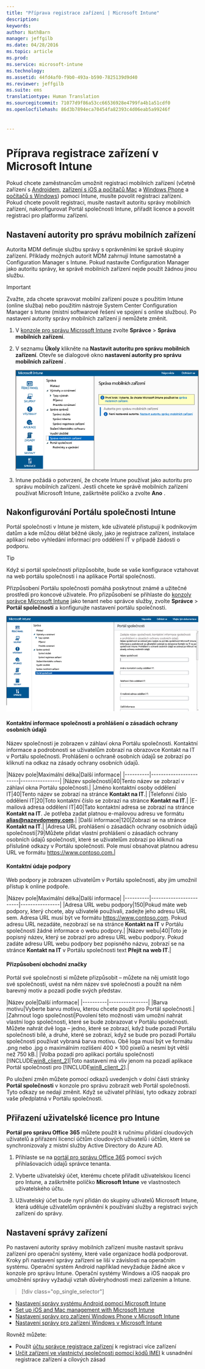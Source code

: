 ```yaml
---
title: "Příprava registrace zařízení | Microsoft Intune"
description: 
keywords: 
author: NathBarn
manager: jeffgilb
ms.date: 04/28/2016
ms.topic: article
ms.prod: 
ms.service: microsoft-intune
ms.technology: 
ms.assetid: 44fd4af0-f9b0-493a-b590-7825139d9d40
ms.reviewer: jeffgilb
ms.suite: ems
translationtype: Human Translation
ms.sourcegitcommit: 71077d9f86a53cc66536928e4799fa4b1a51cdf0
ms.openlocfilehash: 86d3b7894eca70454fa82393c4d06eab5a99246f


---
```


# Příprava registrace zařízení v Microsoft Intune
Pokud chcete zaměstnancům umožnit registraci mobilních zařízení (včetně zařízení s [Androidem](set-up-android-management-with-microsoft-intune.md), [zařízení s iOS a počítačů Mac](set-up-ios-and-mac-management-with-microsoft-intune.md) a [Windows Phone](set-up-windows-phone-management-with-microsoft-intune.md) a [počítačů s Windows](set-up-windows-device-management-with-microsoft-intune.md)) pomocí Intune, musíte povolit registraci zařízení. Pokud chcete povolit registraci, musíte nastavit autoritu správy mobilních zařízení, nakonfigurovat Portál společnosti Intune, přiřadit licence a povolit registraci pro platformu zařízení.

## Nastavení autority pro správu mobilních zařízení
Autorita MDM definuje službu správy s oprávněními ke správě skupiny zařízení. Příklady možných autorit MDM zahrnují Intune samostatně a Configuration Manager s Intune. Pokud nastavíte Configuration Manager jako autoritu správy, ke správě mobilních zařízení nejde použít žádnou jinou službu.

>[!IMPORTANT]
> Zvažte, zda chcete spravovat mobilní zařízení pouze s použitím Intune (online služba) nebo použitím nástroje System Center Configuration Manager s Intune (místní softwarové řešení ve spojení s online službou). Po nastavení autority správy mobilních zařízení ji nemůžete změnit.



1.  V [konzole pro správu Microsoft Intune](http://manage.microsoft.com) zvolte **Správce** &gt; **Správa mobilních zařízení**.

2.  V seznamu **Úkoly** klikněte na **Nastavit autoritu pro správu mobilních zařízení**. Otevře se dialogové okno **nastavení autority pro správu mobilních zařízení** .

    ![Dialogové okno nastavení autority pro správu mobilních zařízení](../media/intune-mdm-authority.png)

3.  Intune požádá o potvrzení, že chcete Intune používat jako autoritu pro správu mobilních zařízení. Jestli chcete ke správě mobilních zařízení používat Microsoft Intune, zaškrtněte políčko a zvolte **Ano** .

## Nakonfigurování Portálu společnosti Intune

Portál společnosti v Intune je místem, kde uživatelé přistupují k podnikovým datům a kde můžou dělat běžné úkoly, jako je registrace zařízení, instalace aplikací nebo vyhledání informací pro oddělení IT v případě žádosti o podporu.

> [!TIP]
> Když si portál společnosti přizpůsobíte, bude se vaše konfigurace vztahovat na web portálu společnosti i na aplikace Portál společnosti.

Přizpůsobení Portálu společnosti pomáhá poskytnout známé a užitečné prostředí pro koncové uživatele. Pro přizpůsobení se přihlaste do [konzoly správce Microsoft Intune](https://manage.microsoft.com) jako tenant nebo správce služby, zvolte **Správce** &gt; **Portál společnosti** a konfigurujte nastavení portálu společnosti.

![admin-console-admin-workspace-comp-portal-settings](../media/cp_sa_cpsetup.PNG)

#### Kontaktní informace společnosti a prohlášení o zásadách ochrany osobních údajů

Název společnosti je zobrazen v záhlaví okna Portálu společnosti. Kontaktní informace a podrobnosti se uživatelům zobrazí na obrazovce Kontakt na IT v Portálu společnosti. Prohlášení o ochraně osobních údajů se zobrazí po kliknutí na odkaz na zásady ochrany osobních údajů.

|Název pole|Maximální délka|Další informace|
    |----------|------------------------|----------------|
    |Název společnosti|40|Tento název se zobrazí v záhlaví okna Portálu společnosti.|
    |Jméno kontaktní osoby oddělení IT|40|Tento název se zobrazí na stránce **Kontakt na IT**.|
    |Telefonní číslo oddělení IT|20|Toto kontaktní číslo se zobrazí na stránce **Kontakt na IT**.|
    |E-mailová adresa oddělení IT|40|Tato kontaktní adresa se zobrazí na stránce **Kontakt na IT**. Je potřeba zadat platnou e-mailovou adresu ve formátu **alias@nazevdomeny.com**.|
    |Další informace|120|Zobrazí se na stránce **Kontakt na IT**.|
    |Adresa URL prohlášení o zásadách ochrany osobních údajů společnosti|79|Můžete přidat vlastní prohlášení o zásadách ochrany osobních údajů společnosti, které se uživatelům zobrazí po kliknutí na příslušné odkazy v Portálu společnosti. Pole musí obsahovat platnou adresu URL ve formátu https://www.contoso.com.|

#### Kontaktní údaje podpory
Web podpory je zobrazen uživatelům v Portálu společnosti, aby jim umožnil přístup k online podpoře.

|Název pole|Maximální délka|Další informace|
    |----------|------------------------|----------------|
    |Adresa URL webu podpory|150|Pokud máte web podpory, který chcete, aby uživatelé používali, zadejte jeho adresu URL sem. Adresa URL musí být ve formátu https://www.contoso.com. Pokud adresu URL nezadáte, nezobrazí se na stránce **Kontakt na IT** v Portálu společnosti žádné informace o webu podpory.|
    |Název webu|40|Toto je popisný název, který se zobrazí pro adresu URL webu podpory. Pokud zadáte adresu URL webu podpory bez popisného názvu, zobrazí se na stránce **Kontakt na IT** v Portálu společnosti text **Přejít na web IT**.|


#### Přizpůsobení obchodní značky

Portál své společnosti si můžete přizpůsobit – můžete na něj umístit logo své společnosti, uvést na něm název své společnosti a použít na něm barevný motiv a pozadí podle svých představ.

|Název pole|Další informace|
    |----------|----------------|
    |Barva motivu|Vyberte barvu motivu, kterou chcete použít pro Portál společnosti.|
    |Zahrnout logo společnosti|Povolení této možnosti vám umožní nahrát vlastní logo společnosti, které se bude zobrazovat v Portálu společnosti. Můžete nahrát dvě loga – jedno, které se zobrazí, když bude pozadí Portálu společnosti bílé, a druhé, které se zobrazí, když se bude pro pozadí Portálu společnosti používat vybraná barva motivu. Obě loga musí být ve formátu .png nebo .jpg o maximálním rozlišení 400 × 100 pixelů a nesmí být větší než 750 kB.|
    |Volba pozadí pro aplikaci portálu společnosti [!INCLUDE[win8_client_2](../includes/win8_client_2_md.md)]|Toto nastavení má vliv jenom na pozadí aplikace Portál společnosti pro [!INCLUDE[win8_client_2](../includes/win8_client_2_md.md)].|


Po uložení změn můžete pomocí odkazů uvedených v dolní části stránky **Portál společnosti** v konzole pro správu zobrazit web Portál společnosti. Tyto odkazy se nedají změnit. Když se uživatel přihlásí, tyto odkazy zobrazí vaše předplatná v Portálu společnosti.

## Přiřazení uživatelské licence pro Intune

**Portál pro správu Office 365** můžete použít k ručnímu přidání cloudových uživatelů a přiřazení licencí účtům cloudových uživatelů i účtům, které se synchronizovaly z místní služby Active Directory do Azure AD.

1.  Přihlaste se na [portál pro správu Office 365](https://portal.office.com/Admin/Default.aspx) pomocí svých přihlašovacích údajů správce tenanta.

2.  Vyberte uživatelský účet, kterému chcete přiřadit uživatelskou licenci pro Intune, a zaškrtněte políčko **Microsoft Intune** ve vlastnostech uživatelského účtu.

3.  Uživatelský účet bude nyní přidán do skupiny uživatelů Microsoft Intune, která uděluje uživatelům oprávnění k používání služby a registraci svých zařízení do správy.

## Nastavení správy zařízení
Po nastavení autority správy mobilních zařízení musíte nastavit správu zařízení pro operační systémy, které vaše organizace hodlá podporovat. Kroky při nastavení správy zařízení se liší v závislosti na operačním systému. Operační systém Android například nevyžaduje žádné akce v konzole pro správu Intune. Operační systémy Windows a iOS naopak pro umožnění správy vyžadují vztah důvěryhodnosti mezi zařízením a Intune.

> [!div class="op_single_selector"]
- [Nastavení správy systému Android pomocí Microsoft Intune](set-up-android-management-with-microsoft-intune.md)
- [Set up iOS and Mac management with Microsoft Intune](set-up-ios-and-mac-management-with-microsoft-intune.md)
- [Nastavení správy pro zařízení Windows Phone v Microsoft Intune](set-up-windows-phone-management-with-microsoft-intune.md)
- [Nastavení správy pro zařízení Windows v Microsoft Intune](set-up-windows-device-management-with-microsoft-intune.md)

Rovněž můžete:
 - Použít [účtu správce registrace zařízení](enroll-corporate-owned-devices-with-the-device-enrollment-manager-in-microsoft-intune.md) k registraci více zařízení
 - [Určit zařízení ve vlastnictví společnosti pomocí kódů IMEI](specify-corporate-owned-devices-with-international-mobile-equipment-identity-imei-numbers.md) k usnadnění registrace zařízení a cílových zásad



<!--HONumber=Jun16_HO4-->


